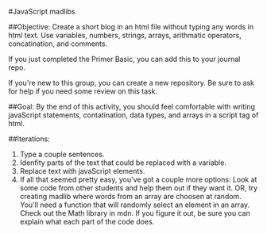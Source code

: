 #JavaScript madlibs

##Objective: Create a short blog in an html file without typing any words in html text. Use variables, numbers, strings, arrays, arithmatic operators, concatination, and comments.

If you just completed the Primer Basic, you can add this to your journal repo.

If you're new to this group, you can create a new repository.  Be sure to ask for help if you need some review on this task.

##Goal: By the end of this activity, you should feel comfortable with writing javaScript statements, contatination, data types, and arrays in a script tag of html. 

##Iterations:

1.	Type a couple sentences.
2.	Idenfity parts of the text that could be replaced with a variable.  
3.	Replace text with javaScript elements. 
4.  If all that seemed pretty easy, you've got a couple more options: Look at some code from other students and help them out if they want it. OR, try creating madlib where words from an array are choosen at random.  You'll need a function that will randomly select an element in an array.  Check out the Math library in mdn.  If you figure it out, be sure you can explain what each part of the code does.

